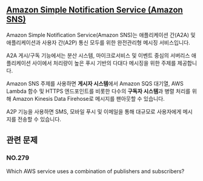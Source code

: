 ## [Amazon Simple Notification Service (Amazon SNS)](https://aws.amazon.com/ko/sns/?whats-new-cards.sort-by=item.additionalFields.postDateTime&whats-new-cards.sort-order=desc)

Amazon Simple Notification Service(Amazon SNS)는 애플리케이션 간(A2A) 및 애플리케이션과 사용자 간(A2P) 통신 모두를 위한 완전관리형 메시징 서비스입니다.

A2A 게시/구독 기능에서는 분산 시스템, 마이크로서비스 및 이벤트 중심의 서버리스 애플리케이션 사이에서 처리량이 높은 푸시 기반의 다대다 메시징을 위한 주제를 제공합니다. 

Amazon SNS 주제를 사용하면 **게시자 시스템**에서 Amazon SQS 대기열, AWS Lambda 함수 및 HTTPS 엔드포인트를 비롯한 다수의 **구독자 시스템**과 병렬 처리를 위해 Amazon Kinesis Data Firehose로 메시지를 팬아웃할 수 있습니다. 

A2P 기능을 사용하면 SMS, 모바일 푸시 및 이메일을 통해 대규모로 사용자에게 메시지를 전송할 수 있습니다.

## 관련 문제

### NO.279 
Which AWS service uses a combination of publishers and subscribers?
